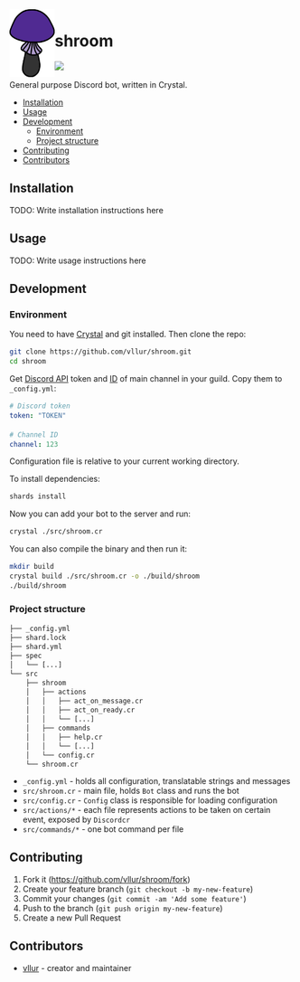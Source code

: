 <img align="left" height="120px" width="80px" src="/logo.svg">

<h1>shroom</h1>

<p>
<a href="https://github.com/crystal-lang/crystal"><img src="https://img.shields.io/badge/language-crystal-776791.svg"/></a>
</p>

General purpose Discord bot, written in Crystal.

<!-- TOC -->

- [Installation](#installation)
- [Usage](#usage)
- [Development](#development)
  - [Environment](#environment)
  - [Project structure](#project-structure)
- [Contributing](#contributing)
- [Contributors](#contributors)

<!-- /TOC -->

## Installation

TODO: Write installation instructions here

## Usage

TODO: Write usage instructions here

## Development

### Environment

You need to have [Crystal](https://github.com/crystal-lang/crystal) and git installed. Then clone the repo:

```sh
git clone https://github.com/vllur/shroom.git
cd shroom
```

Get [Discord API](https://discord.com/developers/applications) token and  [ID](https://support.discord.com/hc/en-us/articles/206346498-Where-can-I-find-my-User-Server-Message-ID-) of main channel in your guild. Copy them to `_config.yml`:

```yaml
# Discord token
token: "TOKEN"

# Channel ID 
channel: 123
```

Configuration file is relative to your current working directory.

To install dependencies:

```sh
shards install
```

Now you can add your bot to the server and run:

```sh
crystal ./src/shroom.cr
```

You can also compile the binary and then run it:

```sh
mkdir build
crystal build ./src/shroom.cr -o ./build/shroom
./build/shroom
```

### Project structure

```
├── _config.yml
├── shard.lock
├── shard.yml
├── spec
│   └── [...]
└── src
    ├── shroom
    │   ├── actions
    │   │   ├── act_on_message.cr
    │   │   ├── act_on_ready.cr
    │   │   └── [...]
    │   ├── commands
    │   │   ├── help.cr
    │   │   └── [...]
    │   └── config.cr
    └── shroom.cr
```

- `_config.yml` - holds all configuration, translatable strings and messages
- `src/shroom.cr` - main file, holds `Bot` class and runs the bot
- `src/config.cr` -  `Config` class is responsible for loading configuration
- `src/actions/*` - each file represents actions to be taken on certain event, exposed by `Discordcr`
- `src/commands/*` - one bot command per file

## Contributing

1. Fork it (<https://github.com/vllur/shroom/fork>)
2. Create your feature branch (`git checkout -b my-new-feature`)
3. Commit your changes (`git commit -am 'Add some feature'`)
4. Push to the branch (`git push origin my-new-feature`)
5. Create a new Pull Request

## Contributors

- [vllur](https://github.com/vllur) - creator and maintainer
